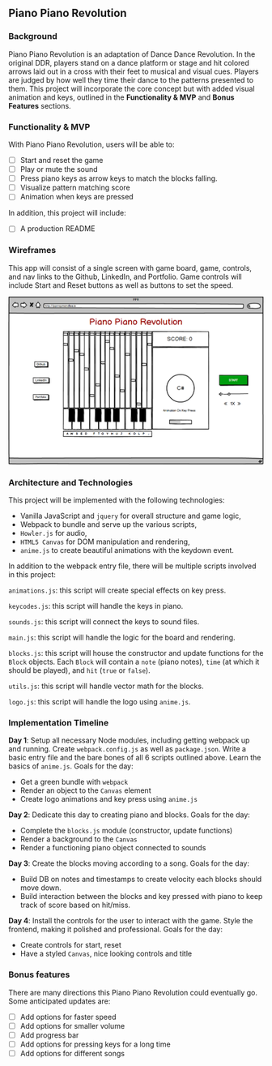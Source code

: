 ## Piano Piano Revolution

### Background

Piano Piano Revolution is an adaptation of Dance Dance Revolution. In the original DDR, players stand on a dance platform or stage and hit colored arrows laid out in a cross with their feet to musical and visual cues. Players are judged by how well they time their dance to the patterns presented to them. This project will incorporate the core concept but with added visual animation and keys, outlined in the **Functionality & MVP** and **Bonus Features** sections.

### Functionality & MVP

With Piano Piano Revolution, users will be able to:

- [ ] Start and reset the game
- [ ] Play or mute the sound
- [ ] Press piano keys as arrow keys to match the blocks falling.
- [ ] Visualize pattern matching score
- [ ] Animation when keys are pressed

In addition, this project will include:

- [ ] A production README

### Wireframes

This app will consist of a single screen with game board, game, controls, and nav links to the Github, LinkedIn, and Portfolio.
Game controls will include Start and Reset buttons as well as buttons to set the speed.

![wireframes](images/ppr_wireframe.png)

### Architecture and Technologies

This project will be implemented with the following technologies:

- Vanilla JavaScript and `jquery` for overall structure and game logic,
- Webpack to bundle and serve up the various scripts,
- `Howler.js` for audio,
- `HTML5 Canvas` for DOM manipulation and rendering,
- `anime.js` to create beautiful animations with the keydown event.

In addition to the webpack entry file, there will be multiple scripts involved in this project:

`animations.js`: this script will create special effects on key press.

`keycodes.js`: this script will handle the keys in piano.

`sounds.js`: this script will connect the keys to sound files.

`main.js`: this script will handle the logic for the board and rendering.

`blocks.js`: this script will house the constructor and update functions for the `Block` objects.  Each `Block` will contain a `note` (piano notes), `time` (at which it should be played), and `hit` (`true` or `false`).

`utils.js`: this script will handle vector math for the blocks.

`logo.js`: this script will handle the logo using `anime.js`.


### Implementation Timeline

**Day 1**: Setup all necessary Node modules, including getting webpack up and running.  Create `webpack.config.js` as well as `package.json`.  Write a basic entry file and the bare bones of all 6 scripts outlined above.  Learn the basics of `anime.js`.  Goals for the day:

- Get a green bundle with `webpack`
- Render an object to the `Canvas` element
- Create logo animations and key press using `anime.js`

**Day 2**: Dedicate this day to creating piano and blocks. Goals for the day:

- Complete the `blocks.js` module (constructor, update functions)
- Render a background to the `Canvas`
- Render a functioning piano object connected to sounds

**Day 3**: Create the blocks moving according to a song. Goals for the day:

- Build DB on notes and timestamps to create velocity each blocks should move down.
- Build interaction between the blocks and key pressed with piano to keep track of score based on hit/miss.

**Day 4**: Install the controls for the user to interact with the game.  Style the frontend, making it polished and professional.  Goals for the day:

- Create controls for start, reset
- Have a styled `Canvas`, nice looking controls and title

### Bonus features

There are many directions this Piano Piano Revolution could eventually go.  Some anticipated updates are:

- [ ] Add options for faster speed
- [ ] Add options for smaller volume
- [ ] Add progress bar
- [ ] Add options for pressing keys for a long time
- [ ] Add options for different songs
